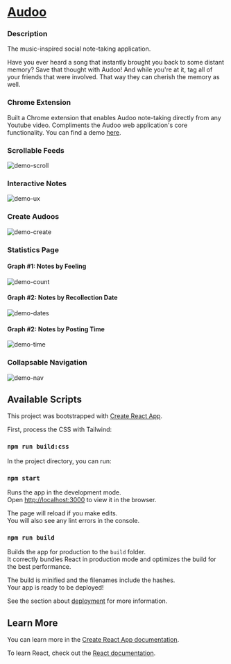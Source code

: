 # [Audoo](https://bit.ly/audoo-it)
### Description
The music-inspired social note-taking application.

Have you ever heard a song that instantly brought you back to some distant memory? Save that thought with Audoo! And while you're at it, tag all of your friends that were involved. That way they can cherish the memory as well.

### Chrome Extension
Built a Chrome extension that enables Audoo note-taking directly from any Youtube video. Compliments the Audoo web application's core functionality. You can find a demo [here](https://github.com/dprevoznik/audoo-ext).


### Scrollable Feeds
![demo-scroll](http://g.recordit.co/0RQ5F6ukPd.gif)


### Interactive Notes
![demo-ux](http://g.recordit.co/a9HipTIzph.gif)


### Create Audoos
![demo-create](http://g.recordit.co/CI9CbHcBfa.gif)


### Statistics Page
#### Graph #1: Notes by Feeling
![demo-count](http://g.recordit.co/DEvQ5rLoee.gif)
#### Graph #2: Notes by Recollection Date
![demo-dates](http://g.recordit.co/KdIOheVoJ1.gif)
#### Graph #2: Notes by Posting Time
![demo-time](http://g.recordit.co/uEeDWOYaC9.gif)


### Collapsable Navigation
![demo-nav](http://g.recordit.co/AKnu3VdN45.gif)


## Available Scripts

This project was bootstrapped with [Create React App](https://github.com/facebook/create-react-app).

First, process the CSS with Tailwind:

### `npm run build:css`

In the project directory, you can run:

### `npm start`

Runs the app in the development mode.<br />
Open [http://localhost:3000](http://localhost:3000) to view it in the browser.

The page will reload if you make edits.<br />
You will also see any lint errors in the console.

### `npm run build`

Builds the app for production to the `build` folder.<br />
It correctly bundles React in production mode and optimizes the build for the best performance.

The build is minified and the filenames include the hashes.<br />
Your app is ready to be deployed!

See the section about [deployment](https://facebook.github.io/create-react-app/docs/deployment) for more information.

## Learn More

You can learn more in the [Create React App documentation](https://facebook.github.io/create-react-app/docs/getting-started).

To learn React, check out the [React documentation](https://reactjs.org/).
